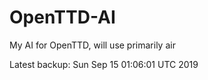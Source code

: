 # OpenTTD-AI
My AI for OpenTTD, will use primarily air

Latest backup: Sun Sep 15 01:06:01 UTC 2019
